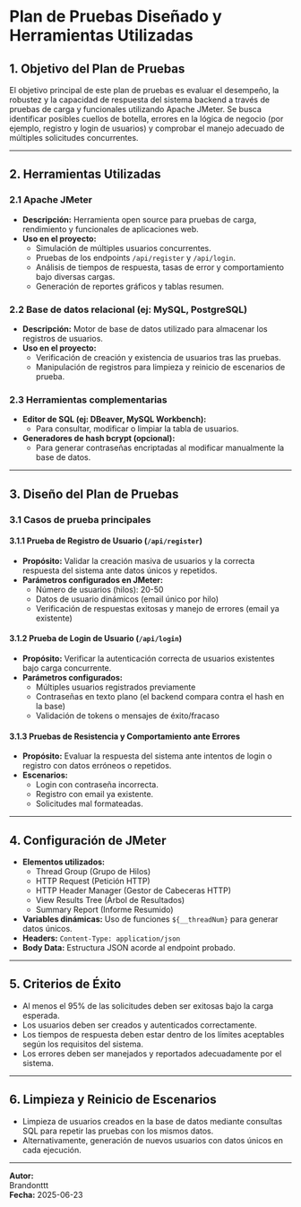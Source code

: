 # Plan de Pruebas Diseñado y Herramientas Utilizadas

## 1. Objetivo del Plan de Pruebas

El objetivo principal de este plan de pruebas es evaluar el desempeño, la robustez y la capacidad de respuesta del sistema backend a través de pruebas de carga y funcionales utilizando Apache JMeter. Se busca identificar posibles cuellos de botella, errores en la lógica de negocio (por ejemplo, registro y login de usuarios) y comprobar el manejo adecuado de múltiples solicitudes concurrentes.

---

## 2. Herramientas Utilizadas

### 2.1 Apache JMeter
- **Descripción:** Herramienta open source para pruebas de carga, rendimiento y funcionales de aplicaciones web.
- **Uso en el proyecto:** 
  - Simulación de múltiples usuarios concurrentes.
  - Pruebas de los endpoints `/api/register` y `/api/login`.
  - Análisis de tiempos de respuesta, tasas de error y comportamiento bajo diversas cargas.
  - Generación de reportes gráficos y tablas resumen.

### 2.2 Base de datos relacional (ej: MySQL, PostgreSQL)
- **Descripción:** Motor de base de datos utilizado para almacenar los registros de usuarios.
- **Uso en el proyecto:**
  - Verificación de creación y existencia de usuarios tras las pruebas.
  - Manipulación de registros para limpieza y reinicio de escenarios de prueba.

### 2.3 Herramientas complementarias
- **Editor de SQL (ej: DBeaver, MySQL Workbench):**
  - Para consultar, modificar o limpiar la tabla de usuarios.
- **Generadores de hash bcrypt (opcional):**
  - Para generar contraseñas encriptadas al modificar manualmente la base de datos.

---

## 3. Diseño del Plan de Pruebas

### 3.1 Casos de prueba principales

#### 3.1.1 Prueba de Registro de Usuario (`/api/register`)
- **Propósito:** Validar la creación masiva de usuarios y la correcta respuesta del sistema ante datos únicos y repetidos.
- **Parámetros configurados en JMeter:**
  - Número de usuarios (hilos): 20-50
  - Datos de usuario dinámicos (email único por hilo)
  - Verificación de respuestas exitosas y manejo de errores (email ya existente)

#### 3.1.2 Prueba de Login de Usuario (`/api/login`)
- **Propósito:** Verificar la autenticación correcta de usuarios existentes bajo carga concurrente.
- **Parámetros configurados:**
  - Múltiples usuarios registrados previamente
  - Contraseñas en texto plano (el backend compara contra el hash en la base)
  - Validación de tokens o mensajes de éxito/fracaso

#### 3.1.3 Pruebas de Resistencia y Comportamiento ante Errores
- **Propósito:** Evaluar la respuesta del sistema ante intentos de login o registro con datos erróneos o repetidos.
- **Escenarios:**
  - Login con contraseña incorrecta.
  - Registro con email ya existente.
  - Solicitudes mal formateadas.

---

## 4. Configuración de JMeter

- **Elementos utilizados:**
  - Thread Group (Grupo de Hilos)
  - HTTP Request (Petición HTTP)
  - HTTP Header Manager (Gestor de Cabeceras HTTP)
  - View Results Tree (Árbol de Resultados)
  - Summary Report (Informe Resumido)
- **Variables dinámicas:** Uso de funciones `${__threadNum}` para generar datos únicos.
- **Headers:** `Content-Type: application/json`
- **Body Data:** Estructura JSON acorde al endpoint probado.

---

## 5. Criterios de Éxito

- Al menos el 95% de las solicitudes deben ser exitosas bajo la carga esperada.
- Los usuarios deben ser creados y autenticados correctamente.
- Los tiempos de respuesta deben estar dentro de los límites aceptables según los requisitos del sistema.
- Los errores deben ser manejados y reportados adecuadamente por el sistema.

---

## 6. Limpieza y Reinicio de Escenarios

- Limpieza de usuarios creados en la base de datos mediante consultas SQL para repetir las pruebas con los mismos datos.
- Alternativamente, generación de nuevos usuarios con datos únicos en cada ejecución.

---

**Autor:**  
Brandonttt  
**Fecha:** 2025-06-23
